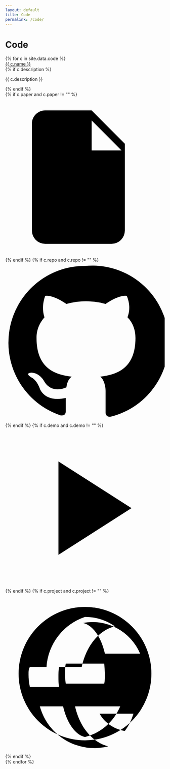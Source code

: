 ```yaml
---
layout: default
title: Code
permalink: /code/
---
```


# Code

<div class="cards">
  {% for c in site.data.code %}
  <article class="card">
    <div class="card-head">
      <a href="{{ c.url }}" target="_blank" rel="noopener" class="card-title">{{ c.name }}</a>
    </div>
    {% if c.description %}<p class="card-desc">{{ c.description }}</p>{% endif %}
    <div class="card-links">
      {% if c.paper and c.paper != "" %}
        <a href="{{ c.paper }}" target="_blank" rel="noopener" title="Paper" aria-label="Paper">
          <svg viewBox="0 0 24 24"><path d="M6 2h7l5 5v13a2 2 0 0 1-2 2H6a2 2 0 0 1-2-2V4c0-1.1.9-2 2-2Zm7 1.5V8h4.5L13 3.5Z"/></svg>
        </a>
      {% endif %}
      {% if c.repo and c.repo != "" %}
        <a href="{{ c.repo }}" target="_blank" rel="noopener" title="GitHub" aria-label="GitHub">
          <svg viewBox="0 0 24 24"><path d="M12 .5A11.5 11.5 0 0 0 8.3 22.9c.6.1.8-.2.8-.6v-2c-3.2.7-3.9-1.4-3.9-1.4-.5-1.4-1.3-1.7-1.3-1.7-1.1-.7.1-.7.1-.7 1.2.1 1.8 1.2 1.8 1.2 1 1.8 2.7 1.3 3.4 1 .1-.8.4-1.3.8-1.6-2.6-.3-5.3-1.3-5.3-5.8 0-1.3.5-2.3 1.2-3.1-.1-.3-.5-1.5.1-3.2 0 0 1-.3 3.2 1.2a11.2 11.2 0 0 1 5.9 0c2.2-1.5 3.2-1.2 3.2-1.2.7 1.7.2 2.9.1 3.2.8.8 1.2 1.9 1.2 3.1 0 4.5-2.7 5.5-5.3 5.8.4.3.8 1.1.8 2.2v3.2c0 .3.2.7.8.6A11.5 11.5 0 0 0 12 .5Z"/></svg>
        </a>
      {% endif %}
      {% if c.demo and c.demo != "" %}
        <a href="{{ c.demo }}" target="_blank" rel="noopener" title="Demo" aria-label="Demo">
          <svg viewBox="0 0 24 24"><path d="M8 5v14l11-7L8 5Z"/></svg>
        </a>
      {% endif %}
      {% if c.project and c.project != "" %}
        <a href="{{ c.project }}" target="_blank" rel="noopener" title="Project page" aria-label="Project page">
          <svg viewBox="0 0 24 24"><path d="M12 2a10 10 0 1 0 .001 20.001A10 10 0 0 0 12 2Zm0 1.5c1.7 0 3.2.5 4.5 1.4-2.4.6-4.3 2.9-5 6.1H6.2A8.5 8.5 0 0 1 12 3.5Zm-8.3 7.5h4.4c-.1.5-.1 1-.1 1.5s0 1 .1 1.5H3.7A8.4 8.4 0 0 1 3.5 12c0-.3 0-.7.2-1Zm1.5 5.9h5.3c.7 3.1 2.6 5.4 5 6a8.5 8.5 0 0 1-10.3-6Zm6.8 0h5.3A7.8 7.8 0 0 1 12 21.5c-1.4-.3-2.7-2-3.3-4.6ZM20.3 9h-5.3c-.6-2.6-1.9-4.3-3.3-4.6A7.8 7.8 0 0 1 20.3 9ZM15 12c0 .5 0 1-.1 1.5H9.1A7.7 7.7 0 0 1 9 12c0-.5 0-1 .1-1.5h5.8ZM14.2 18h5.1A8.5 8.5 0 0 1 18 20.6c-1.7-.3-3.1-1.3-3.8-2.6Z"/></svg>
        </a>
      {% endif %}
    </div>
  </article>
  {% endfor %}
</div>
